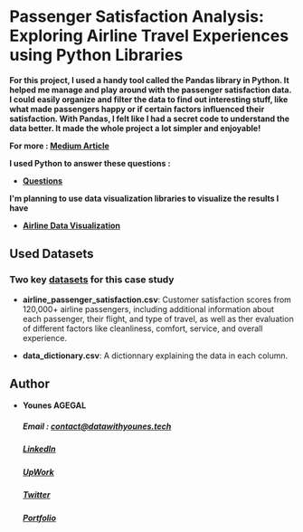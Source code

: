 # Passenger Satisfaction Analysis: Exploring Airline Travel Experiences using Python Libraries

<strong>For this project, I used a handy tool called the Pandas library in Python. It helped me manage and play around with the passenger satisfaction data. I could easily organize and filter the data to find out interesting stuff, like what made passengers happy or if certain factors influenced their satisfaction. 
With Pandas, I felt like I had a secret code to understand the data better. It made the whole project a lot simpler and enjoyable!

For more : [Medium Article](https://datawithyounes.medium.com/passenger-satisfaction-analysis-exploring-airline-travel-experiences-using-python-libraries-115eae77cfb9)

I used Python to answer these questions :

- [Questions](https://github.com/datawithyounes/airline_python_exploratory_data_analysis/tree/main/questionnaire)
  
I'm planning to use data visualization libraries to visualize the results I have
- [Airline Data Visualization ]() </strong>


## Used Datasets

 ### Two key [datasets](https://github.com/datawithyounes/airline_python_exploratory_data_analysis/tree/main/csv) for this case study

- <strong>airline_passenger_satisfaction.csv</strong>: Customer satisfaction scores from 120,000+ airline passengers, including additional information about each passenger, their flight, and type of travel, as well as ther evaluation of different factors like cleanliness, comfort, service, and overall experience.

- <strong>data_dictionary.csv</strong>: A dictionnary explaining the data in each column.




## Author

  - **Younes AGEGAL**
       ##### Email : contact@datawithyounes.tech
       ##### [LinkedIn](https://www.linkedin.com/in/younesagegal/)
       ##### [UpWork](https://www.upwork.com/workwith/younesa11)
       ##### [Twitter](https://twitter.com/datawithyounes)
       ##### [Portfolio](https://datawithyounes.tech/)




